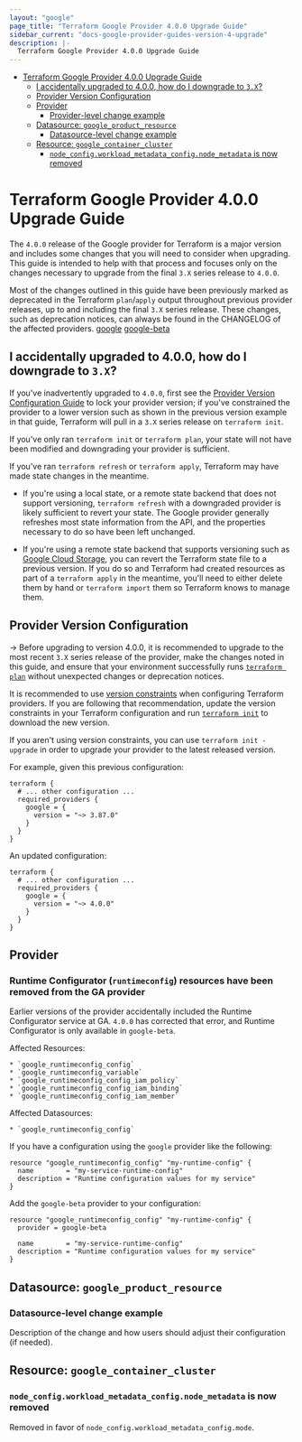 ```yaml
---
layout: "google"
page_title: "Terraform Google Provider 4.0.0 Upgrade Guide"
sidebar_current: "docs-google-provider-guides-version-4-upgrade"
description: |-
  Terraform Google Provider 4.0.0 Upgrade Guide
---
```


<!-- TOC depthFrom:2 depthTo:2 -->

- [Terraform Google Provider 4.0.0 Upgrade Guide](#terraform-google-provider-400-upgrade-guide)
  - [I accidentally upgraded to 4.0.0, how do I downgrade to `3.X`?](#i-accidentally-upgraded-to-400-how-do-i-downgrade-to-3x)
  - [Provider Version Configuration](#provider-version-configuration)
  - [Provider](#provider)
    - [Provider-level change example](#provider-level-change-example)
  - [Datasource: `google_product_resource`](#datasource-google_product_resource)
    - [Datasource-level change example](#datasource-level-change-example)
  - [Resource: `google_container_cluster`](#resource-google_container_cluster)
    - [`node_config.workload_metadata_config.node_metadata` is now removed](#node_configworkload_metadata_confignode_metadata-is-now-removed)

<!-- /TOC -->

# Terraform Google Provider 4.0.0 Upgrade Guide

The `4.0.0` release of the Google provider for Terraform is a major version and
includes some changes that you will need to consider when upgrading. This guide
is intended to help with that process and focuses only on the changes necessary
to upgrade from the final `3.X` series release to `4.0.0`.

Most of the changes outlined in this guide have been previously marked as
deprecated in the Terraform `plan`/`apply` output throughout previous provider
releases, up to and including the final `3.X` series release. These changes,
such as deprecation notices, can always be found in the CHANGELOG of the
affected providers. [google](https://github.com/hashicorp/terraform-provider-google/blob/master/CHANGELOG.md)
[google-beta](https://github.com/hashicorp/terraform-provider-google-beta/blob/master/CHANGELOG.md)

## I accidentally upgraded to 4.0.0, how do I downgrade to `3.X`?

If you've inadvertently upgraded to `4.0.0`, first see the
[Provider Version Configuration Guide](#provider-version-configuration) to lock
your provider version; if you've constrained the provider to a lower version
such as shown in the previous version example in that guide, Terraform will pull
in a `3.X` series release on `terraform init`.

If you've only ran `terraform init` or `terraform plan`, your state will not
have been modified and downgrading your provider is sufficient.

If you've ran `terraform refresh` or `terraform apply`, Terraform may have made
state changes in the meantime.

* If you're using a local state, or a remote state backend that does not support
versioning, `terraform refresh` with a downgraded provider is likely sufficient
to revert your state. The Google provider generally refreshes most state
information from the API, and the properties necessary to do so have been left
unchanged.

* If you're using a remote state backend that supports versioning such as
[Google Cloud Storage](https://www.terraform.io/docs/backends/types/gcs.html),
you can revert the Terraform state file to a previous version. If you do
so and Terraform had created resources as part of a `terraform apply` in the
meantime, you'll need to either delete them by hand or `terraform import` them
so Terraform knows to manage them.

## Provider Version Configuration

-> Before upgrading to version 4.0.0, it is recommended to upgrade to the most
recent `3.X` series release of the provider, make the changes noted in this guide,
and ensure that your environment successfully runs
[`terraform plan`](https://www.terraform.io/docs/commands/plan.html)
without unexpected changes or deprecation notices.

It is recommended to use [version constraints](https://www.terraform.io/docs/language/providers/requirements.html#requiring-providers)
when configuring Terraform providers. If you are following that recommendation,
update the version constraints in your Terraform configuration and run
[`terraform init`](https://www.terraform.io/docs/commands/init.html) to download
the new version.

If you aren't using version constraints, you can use `terraform init -upgrade`
in order to upgrade your provider to the latest released version.

For example, given this previous configuration:

```hcl
terraform {
  # ... other configuration ...
  required_providers {
    google = {
      version = "~> 3.87.0"
    }
  }
}
```

An updated configuration:

```hcl
terraform {
  # ... other configuration ...
  required_providers {
    google = {
      version = "~> 4.0.0"
    }
  }
}
```

## Provider

### Runtime Configurator (`runtimeconfig`) resources have been removed from the GA provider

Earlier versions of the provider accidentally included the Runtime Configurator
service at GA. `4.0.0` has corrected that error, and Runtime Configurator is
only available in `google-beta`.

Affected Resources:

    * `google_runtimeconfig_config`
    * `google_runtimeconfig_variable`
    * `google_runtimeconfig_config_iam_policy`
    * `google_runtimeconfig_config_iam_binding`
    * `google_runtimeconfig_config_iam_member`

Affected Datasources:

    * `google_runtimeconfig_config`


If you have a configuration using the `google` provider like the following:

```
resource "google_runtimeconfig_config" "my-runtime-config" {
  name        = "my-service-runtime-config"
  description = "Runtime configuration values for my service"
}
```

Add the `google-beta` provider to your configuration:

```
resource "google_runtimeconfig_config" "my-runtime-config" {
  provider = google-beta

  name        = "my-service-runtime-config"
  description = "Runtime configuration values for my service"
}
```


## Datasource: `google_product_resource`

### Datasource-level change example

Description of the change and how users should adjust their configuration (if needed).

## Resource: `google_container_cluster`

### `node_config.workload_metadata_config.node_metadata` is now removed

Removed in favor of `node_config.workload_metadata_config.mode`.
